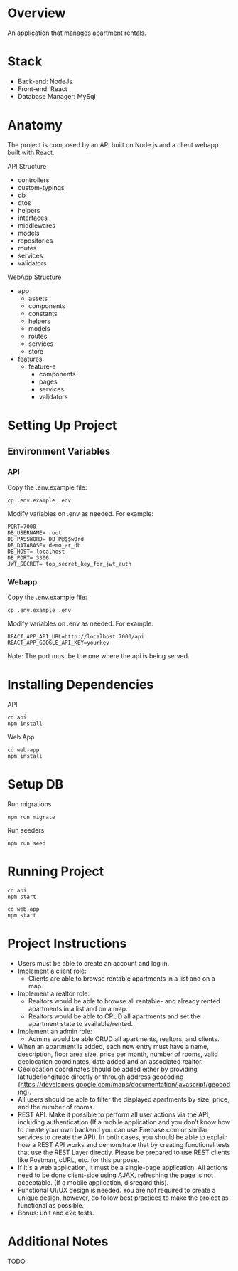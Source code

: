 # Overview

An application that manages apartment rentals.

# Stack
- Back-end: NodeJs
- Front-end: React
- Database Manager: MySql

# Anatomy

The project is composed by an API built on Node.js and a client webapp built with React.

API Structure
- controllers
- custom-typings
- db
- dtos
- helpers
- interfaces
- middlewares
- models
- repositories
- routes
- services
- validators

WebApp Structure
- app
   - assets
   - components
   - constants
   - helpers
   - models
   - routes
   - services
   - store
- features
   - feature-a
      - components
      - pages
      - services
      - validators


# Setting Up Project
## Environment Variables

### API
Copy the .env.example file:
```
cp .env.example .env
```

Modify variables on .env as needed. For example:
```
PORT=7000
DB_USERNAME= root
DB_PASSWORD= DB_P@$$w0rd
DB_DATABASE= demo_ar_db
DB_HOST= localhost
DB_PORT= 3306
JWT_SECRET= top_secret_key_for_jwt_auth
```


### Webapp
Copy the .env.example file:
```
cp .env.example .env
```

Modify variables on .env as needed. For example:
```
REACT_APP_API_URL=http://localhost:7000/api
REACT_APP_GOOGLE_API_KEY=yourkey
```
Note: The port must be the one where the api is being served.

# Installing Dependencies

API
```
cd api
npm install
```
Web App
```
cd web-app
npm install
```

# Setup DB

Run migrations

```
npm run migrate
```
Run seeders
```
npm run seed
```



# Running Project

```
cd api
npm start
```

```
cd web-app
npm start
```

# Project Instructions

- Users must be able to create an account and log in.
- Implement a client role:
   - Clients are able to browse rentable apartments in a list and on a map.
- Implement a realtor role:
   - Realtors would be able to browse all rentable- and already rented apartments in a list and on a map.
   - Realtors would be able to CRUD all apartments and set the apartment state to available/rented.
- Implement an admin role:
   - Admins would be able CRUD all apartments, realtors, and clients.
- When an apartment is added, each new entry must have a name, description, floor area size, price per month, number of rooms, valid geolocation coordinates, date added and an associated realtor.
- Geolocation coordinates should be added either by providing latitude/longitude directly or through address geocoding (https://developers.google.com/maps/documentation/javascript/geocoding).
- All users should be able to filter the displayed apartments by size, price, and the number of rooms.
- REST API. Make it possible to perform all user actions via the API, including authentication (If a mobile application and you don’t know how to create your own backend you can use Firebase.com or similar services to create the API).
In both cases, you should be able to explain how a REST API works and demonstrate that by creating functional tests that use the REST Layer directly. Please be prepared to use REST clients like Postman, cURL, etc. for this purpose.
- If it's a web application, it must be a single-page application. All actions need to be done client-side using AJAX, refreshing the page is not acceptable. (If a mobile application, disregard this).
- Functional UI/UX design is needed. You are not required to create a unique design, however, do follow best practices to make the project as functional as possible.
- Bonus: unit and e2e tests.

# Additional Notes
TODO
